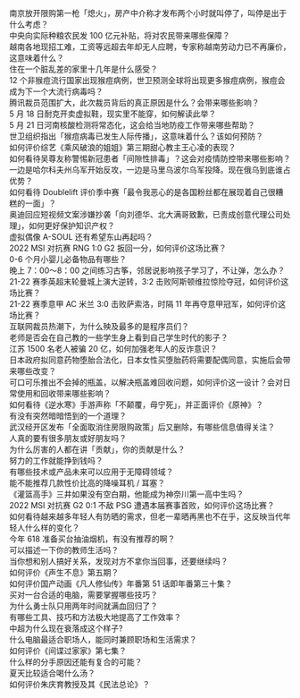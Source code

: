南京放开限购第一枪「熄火」，房产中介称才发布两个小时就叫停了，叫停是出于什么考虑？  
中央向实际种粮农民发 100 亿元补贴，将对农民带来哪些保障？  
越南各地现招工难，工资等远超去年却无人应聘，专家称越南劳动力已不再廉价，这意味着什么？  
住在一个脏乱差的家里十几年是什么感受？  
12 个非猴痘流行国家出现猴痘病例，世卫预测全球将出现更多猴痘病例，猴痘会成为下一个大流行病毒吗？  
腾讯裁员范围扩大，此次裁员背后的真正原因是什么？会带来哪些影响？  
5 月 18 日耐克开卖虚拟鞋，现实里不能穿，如何解读此举？  
5 月 21 日河南核酸检测将常态化，这会给当地防疫工作带来哪些帮助？  
世卫组织指出「猴痘病毒已发生人际传播」，这意味着什么？该如何预防？  
如何评价综艺《乘风破浪的姐姐》第三期甜心教主王心凌的表现？  
如何看待吴尊友称警惕新冠患者「间隙性排毒」？这会对疫情防控带来哪些影响？  
一边是哈尔科夫州乌军开始反攻，一边是马里乌波尔乌军投降。现在俄乌到底谁占优势？  
如何看待 Doublelift 评价季中赛「最令我恶心的是各国粉丝都在展现着自己很糟糕的一面」？  
奥迪回应短视频文案涉嫌抄袭「向刘德华、北大满哥致歉，已责成创意代理公司处理」，如何更好保护知识产权？  
虚拟偶像 A-SOUL 还有希望东山再起吗？  
2022 MSI 对抗赛 RNG 1:0 G2 扳回一分，如何评价这场比赛？  
0-6 个月小婴儿必备物品有哪些？  
晚上 7：00～8：00 之间练习古筝，邻居说影响孩子学习了，不让弹，怎么办？  
21-22 赛季英超末轮曼城上演大逆转，3:2 击败阿斯顿维拉惊险夺冠，如何评价这场比赛？  
21-22 赛季意甲 AC 米兰 3:0 击败萨索洛，时隔 11 年再夺意甲冠军，如何评价这场比赛？  
互联网裁员热潮下，为什么殃及最多的是程序员们？  
老师是否会在自己教的一些学生身上看到自己学生时代的影子？  
江苏 1500 名老人被骗 20 亿，如何加强老年人的反诈意识？  
日本政府拟同意药物堕胎合法化，日本女性买堕胎药将需要配偶同意，实施后会带来哪些改变？  
可口可乐推出不会掉的瓶盖，以解决瓶盖难回收问题，如何评价这一设计？会对日常使用和回收带来哪些影响？  
如何看待《逆水寒》手游声称「不颠覆，毋宁死」，并正面评价《原神》？  
有没有突然暗暗悟到的一个道理？  
武汉经开区发布「全面取消住房限购政策」后又删除，有哪些信息值得关注？  
人真的要有很多朋友或好朋友吗？  
为什么厉害的人都在讲「贡献」，你的贡献是什么？  
努力的工作就能挣到钱吗？  
有哪些技术或产品未来可以应用于无障碍领域？  
能不能推荐几款性价比高的降噪耳机 / 耳塞？  
《灌篮高手》三井如果没有空白期，他能成为神奈川第一高中生吗？  
2022 MSI 对抗赛 G2 0:1 不敌 PSG 遭遇本届赛事首败，如何评价这场比赛？  
如何看待越来越多年轻人有防晒的需求，但老一辈晒再黑也不在乎，这反映当代年轻人什么样的变化？  
今年 618 准备买台抽油烟机，有没有推荐的啊？  
可以描述一下你的教师生活吗？  
当你想和别人搞好关系，发现对方不拿你当回事，还要继续吗？  
如何评价《声生不息》第五期？  
如何评价国产动画《凡人修仙传》年番第 51 话即年番第三十集？  
买对一台合适的电脑，需要掌握哪些技巧？  
为什么勇士队只用两年时间就满血回归了？  
有哪些工具、技巧和方法极大地提高了工作效率？  
中超为什么现在衰落成这个样子?  
什么电脑最适合职场人，能同时兼顾职场和生活需求？  
如何评价《间谍过家家》第七集？  
什么样的分手原因还能有复合的可能？  
夏天比较适合喝什么汤？  
如何评价朱庆育教授及其《民法总论》？  
